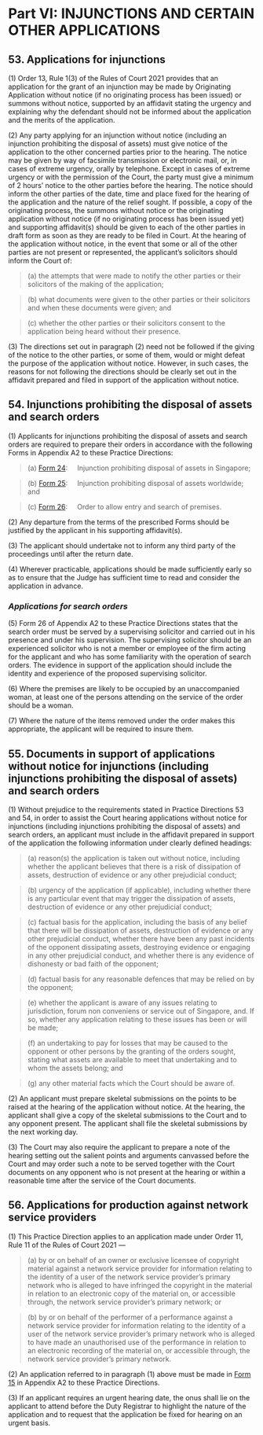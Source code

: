 # Part VI: INJUNCTIONS AND CERTAIN OTHER APPLICATIONS

## 53. Applications for injunctions

(1) Order 13, Rule 1(3) of the Rules of Court 2021 provides that an application for the grant of an injunction may be made by Originating Application without notice (if no originating process has been issued) or summons without notice, supported by an affidavit stating the urgency and explaining why the defendant should not be informed about the application and the merits of the application.    

(2) Any party applying for an injunction without notice (including an injunction prohibiting the disposal of assets) must give notice of the application to the other concerned parties prior to the hearing. The notice may be given by way of facsimile transmission or electronic mail, or, in cases of extreme urgency, orally by telephone. Except in cases of extreme urgency or with the permission of the Court, the party must give a minimum of 2 hours’ notice to the other parties before the hearing. The notice should inform the other parties of the date, time and place fixed for the hearing of the application and the nature of the relief sought. If possible, a copy of the originating process, the summons without notice or the originating application without notice (if no originating process has been issued yet) and supporting affidavit(s) should be given to each of the other parties in draft form as soon as they are ready to be filed in Court. At the hearing of the application without notice, in the event that some or all of the other parties are not present or represented, the applicant’s solicitors should inform the Court of:

>(a) the attempts that were made to notify the other parties or their solicitors of the making of the application; 

>(b) what documents were given to the other parties or their solicitors and when these documents were given; and

>(c) whether the other parties or their solicitors consent to the application being heard without their presence.

(3) The directions set out in paragraph (2) need not be followed if the giving of the notice to the other parties, or some of them, would or might defeat the purpose of the application without notice. However, in such cases, the reasons for not following the directions should be clearly set out in the affidavit prepared and filed in support of the application without notice.


## 54. Injunctions prohibiting the disposal of assets and search orders

(1) Applicants for injunctions prohibiting the disposal of assets and search orders are required to prepare their orders in accordance with the following Forms in Appendix A2 to these Practice Directions:

>(a) [Form 24](https://epd-statecourts-2021.opendoc.gov.sg/Forms/Appendix%20A2/Form%2024.pdf):&nbsp;&nbsp;&nbsp;&nbsp;&nbsp;Injunction prohibiting disposal of assets in Singapore;

>(b) [Form 25](https://epd-statecourts-2021.opendoc.gov.sg/Forms/Appendix%20A2/Form%2025.pdf):&nbsp;&nbsp;&nbsp;&nbsp;&nbsp;Injunction prohibiting disposal of assets worldwide; and

>(c) [Form 26](https://epd-statecourts-2021.opendoc.gov.sg/Forms/Appendix%20A2/Form%2026.pdf):&nbsp;&nbsp;&nbsp;&nbsp;&nbsp;Order to allow entry and search of premises.

(2) Any departure from the terms of the prescribed Forms should be justified by the applicant in his supporting affidavit(s).

(3) The applicant should undertake not to inform any third party of the proceedings until after the return date.

(4) Wherever practicable, applications should be made sufficiently early so as to ensure that the Judge has sufficient time to read and consider the application in advance.

### ***Applications for search orders***

(5) Form 26 of Appendix A2 to these Practice Directions states that the search order must be served by a supervising solicitor and carried out in his presence and under his supervision. The supervising solicitor should be an experienced solicitor who is not a member or employee of the firm acting for the applicant and who has some familiarity with the operation of search orders. The evidence in support of the application should include the identity and experience of the proposed supervising solicitor.  

(6) Where the premises are likely to be occupied by an unaccompanied woman, at least one of the persons attending on the service of the order should be a woman.

(7) Where the nature of the items removed under the order makes this appropriate, the applicant will be required to insure them.


## 55. Documents in support of applications without notice for injunctions (including injunctions prohibiting the disposal of assets) and search orders

(1) Without prejudice to the requirements stated in Practice Directions 53 and 54, in order to assist the Court hearing applications without notice for injunctions (including injunctions prohibiting the disposal of assets) and search orders, an applicant must include in the affidavit prepared in support of the application the following information under clearly defined headings:

>(a) reason(s) the application is taken out without notice, including whether the applicant believes that there is a risk of dissipation of assets, destruction of evidence or any other prejudicial conduct;

>(b) urgency of the application (if applicable), including whether there is any particular event that may trigger the dissipation of assets, destruction of evidence or any other prejudicial conduct;

>(c) factual basis for the application, including the basis of any belief that there will be dissipation of assets, destruction of evidence or any other prejudicial conduct, whether there have been any past incidents of the opponent dissipating assets, destroying evidence or engaging in any other prejudicial conduct, and whether there is any evidence of dishonesty or bad faith of the opponent;

>(d) factual basis for any reasonable defences that may be relied on by the opponent;

>(e) whether the applicant is aware of any issues relating to jurisdiction, forum non conveniens or service out of Singapore, and. If so, whether any application relating to these issues has been or will be made;

>(f) an undertaking to pay for losses that may be caused to the opponent or other persons by the granting of the orders sought, stating what assets are available to meet that undertaking and to whom the assets belong; and

>(g) any other material facts which the Court should be aware of.

(2) An applicant must prepare skeletal submissions on the points to be raised at the hearing of the application without notice. At the hearing, the applicant shall give a copy of the skeletal submissions to the Court and to any opponent present. The applicant shall file the skeletal submissions by the next working day. 

(3) The Court may also require the applicant to prepare a note of the hearing setting out the salient points and arguments canvassed before the Court and may order such a note to be served together with the Court documents on any opponent who is not present at the hearing or within a reasonable time after the service of the Court documents.


## 56. Applications for production against network service providers

(1) This Practice Direction applies to an application made under Order 11, Rule 11 of the Rules of Court 2021 —

>(a) by or on behalf of an owner or exclusive licensee of copyright material against a network service provider for information relating to the identity of a user of the network service provider’s primary network who is alleged to have infringed the copyright in the material in relation to an electronic copy of the material on, or accessible through, the network service provider’s primary network; or

>(b) by or on behalf of the performer of a performance against a network service provider for information relating to the identity of a user of the network service provider’s primary network who is alleged to have made an unauthorised use of the performance in relation to an electronic recording of the material on, or accessible through, the network service provider’s primary network.

(2) An application referred to in paragraph (1) above must be made in [Form 15](https://epd-statecourts-2021.opendoc.gov.sg/Forms/Appendix%20A2/Form%2015.pdf) in Appendix A2 to these Practice Directions. 

(3) If an applicant requires an urgent hearing date, the onus shall lie on the applicant to attend before the Duty Registrar to highlight the nature of the application and to request that the application be fixed for hearing on an urgent basis. 
